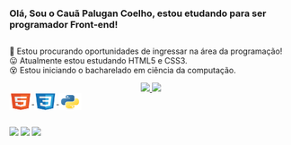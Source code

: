 ### Olá, Sou o Cauã Palugan Coelho, estou etudando para ser programador Front-end!

##

💭 Estou procurando oportunidades de ingressar na área da programação! <br>
😛 Atualmente estou estudando HTML5 e CSS3. <br> 
😵 Estou iniciando o bacharelado em ciência da computação. 

<div align="center">
  <a href="https://https://github.com/CauaPalugan">
    <img height="180em" src="https://github-readme-stats.vercel.app/api?username=CauaPalugan&show_icons=true&theme=dark"/>
    <img height="180em" src="https://github-readme-stats.vercel.app/api/top-langs/?username=CauaPalugan&layout=compact&langs_count=7&theme=dark"/>
</div>

<div style= "display: inline_block">
  <img align="center" alt="Rafa-HTML" height="30" width="40" src="https://raw.githubusercontent.com/devicons/devicon/master/icons/html5/html5-original.svg">
  <img align="center" alt="Rafa-CSS" height="30" width="40" src="https://raw.githubusercontent.com/devicons/devicon/master/icons/css3/css3-original.svg">
  <img align="center" alt="Rafa-Python" height="30" width="40" src="https://raw.githubusercontent.com/devicons/devicon/master/icons/python/python-original.svg">
</div>
  
  ##
  
<div>
   <a href="https://www.linkedin.com/in/cau%C3%A3-palugan-coelho-523bb51b0/" target="_blank"><img src="https://img.shields.io/badge/-LinkedIn-%230077B5?style=for-the-badge&logo=linkedin&logoColor=white" target="_blank"></a> 
   <a href="palugan07#4812" target="_blank"><img src="https://img.shields.io/badge/Discord-7289DA?style=for-the-badge&logo=discord&logoColor=white" target="_blank"></a> 
   <a href="https://www.instagram.com/_cauapalugan/" target="_blank"><img src="https://img.shields.io/badge/-Instagram-%23E4405F?style=for-the-badge&logo=instagram&logoColor=white" target="_blank"></a>
 
  
